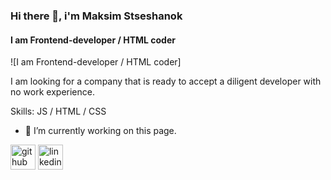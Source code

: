 ### Hi there 👋, i'm Maksim Stseshanok
#### I am  Frontend-developer / HTML coder
![I am  Frontend-developer / HTML coder]

I am looking for a company that is ready to accept a diligent developer with no work experience.

Skills: JS / HTML / CSS

- 🔭 I’m currently working on this page. 


[<img src='https://cdn.jsdelivr.net/npm/simple-icons@3.0.1/icons/github.svg' alt='github' height='40'>](https://github.com/MaksimStseshanok)  [<img src='https://cdn.jsdelivr.net/npm/simple-icons@3.0.1/icons/linkedin.svg' alt='linkedin' height='40'>](https://www.linkedin.com/in/maksim-stseshanok/)  
